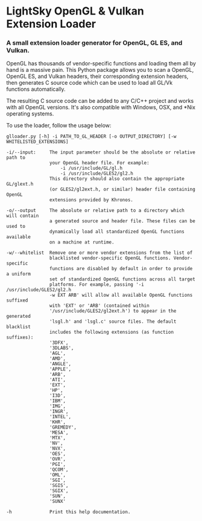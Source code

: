 # LightSky OpenGL & Vulkan Extension Loader
### A small extension loader generator for OpenGL, GL ES, and Vulkan.


OpenGL has thousands of vendor-specific functions and loading them all by hand
is a massive pain. This Python package allows you to scan a OpenGL, OpenGL ES,
and Vulkan headers, their corresponding extension headers, then generates C
source code which can be used to load all GL/Vk functions automatically.

The resulting C source code can be added to any C/C++ project and works with
all OpenGL versions. It's also compatible with Windows, OSX, and *Nix operating
systems.

To use the loader, follow the usage below:
```
glloader.py [-h] -i PATH_TO_GL_HEADER [-o OUTPUT_DIRECTORY] [-w WHITELISTED_EXTENSIONS]

-i/--input:     The input parameter should be the absolute or relative path to
                your OpenGL header file. For example:
                    -i /usr/include/GL/gl.h
                    -i /usr/include/GLES2/gl2.h
                This directory should also contain the appropriate GL/glext.h
                (or GLES2/gl2ext.h, or similar) header file containing OpenGL
                extensions provided by Khronos.

-o/--output     The absolute or relative path to a directory which will contain
                a generated source and header file. These files can be used to
                dynamically load all standardized OpenGL functions available
                on a machine at runtime.

-w/--whitelist  Remove one or more vendor extensions from the list of
                blacklisted vendor-specific OpenGL functions. Vendor-specific
                functions are disabled by default in order to provide a uniform
                set of standardized OpenGL functions across all target
                platforms. For example, passing '-i /usr/include/GLES2/gl2.h
                -w EXT ARB' will allow all available OpenGL functions suffixed
                with 'EXT' or 'ARB' (contained within
                '/usr/include/GLES2/gl2ext.h') to appear in the generated
                'lsgl.h' and 'lsgl.c' source files. The default blacklist
                includes the following extensions (as function suffixes):
                '3DFX',
                '3DLABS',
                'AGL',
                'AMD',
                'ANGLE',
                'APPLE',
                'ARB',
                'ATI',
                'EXT',
                'HP',
                'I3D',
                'IBM',
                'IMG',
                'INGR',
                'INTEL',
                'KHR',
                'GREMEDY',
                'MESA',
                'MTX',
                'NV',
                'NVX',
                'OES',
                'OVR',
                'PGI',
                'QCOM',
                'OML',
                'SGI',
                'SGIS',
                'SGIX',
                'SUN',
                'SUNX'

-h              Print this help documentation.
```
